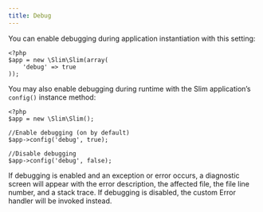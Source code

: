 ```yaml
---
title: Debug
---
```

You can enable debugging during application instantiation with this setting:

    <?php
    $app = new \Slim\Slim(array(
        'debug' => true
    ));

You may also enable debugging during runtime with the Slim application’s `config()` instance method:

    <?php
    $app = new \Slim\Slim();

    //Enable debugging (on by default)
    $app->config('debug', true);

    //Disable debugging
    $app->config('debug', false);

If debugging is enabled and an exception or error occurs, a diagnostic screen will appear with the error description,
the affected file, the file line number, and a stack trace. If debugging is disabled, the custom Error handler will
be invoked instead.
